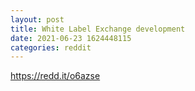 ```yaml
--- 
layout: post 
title: White Label Exchange development 
date: 2021-06-23 1624448115 
categories: reddit 
--- 
```

https://redd.it/o6azse